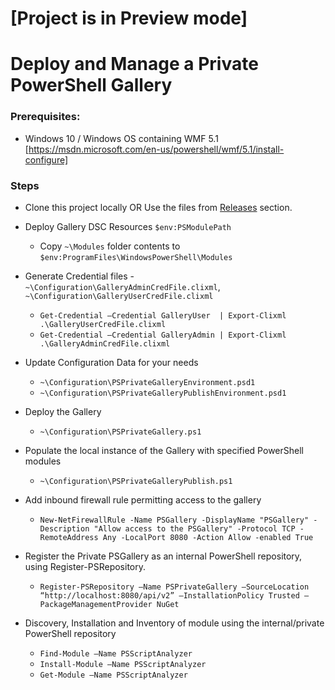 # [Project is in Preview mode]
# Deploy and Manage a Private PowerShell Gallery


### Prerequisites:
- Windows 10 / Windows OS containing WMF 5.1 [https://msdn.microsoft.com/en-us/powershell/wmf/5.1/install-configure]


### Steps
- Clone this project locally OR Use the files from [Releases](https://github.com/PowerShell/PSPrivateGallery/releases) section.
- Deploy Gallery DSC Resources ``$env:PSModulePath``
    - Copy ``~\Modules`` folder contents to ``$env:ProgramFiles\WindowsPowerShell\Modules``
- Generate Credential files - ``~\Configuration\GalleryAdminCredFile.clixml``, ``~\Configuration\GalleryUserCredFile.clixml``
    - `Get-Credential –Credential GalleryUser  | Export-Clixml .\GalleryUserCredFile.clixml `
    - `Get-Credential –Credential GalleryAdmin | Export-Clixml .\GalleryAdminCredFile.clixml `
- Update Configuration Data for your needs
    - ``~\Configuration\PSPrivateGalleryEnvironment.psd1``
    - ``~\Configuration\PSPrivateGalleryPublishEnvironment.psd1``
- Deploy the Gallery
    - ``~\Configuration\PSPrivateGallery.ps1``
- Populate the local instance of the Gallery with specified PowerShell modules
    - ``~\Configuration\PSPrivateGalleryPublish.ps1``

 - Add inbound firewall rule permitting access to the gallery
   - `New-NetFirewallRule -Name PSGallery -DisplayName "PSGallery" -Description "Allow access to the PSGallery" -Protocol TCP -RemoteAddress Any -LocalPort 8080 -Action Allow -enabled True  `

 - Register the Private PSGallery as an internal PowerShell repository, using Register-PSRepository.
    - `Register-PSRepository –Name PSPrivateGallery –SourceLocation “http://localhost:8080/api/v2” –InstallationPolicy Trusted –PackageManagementProvider NuGet `

- Discovery, Installation and Inventory of module using the internal/private PowerShell repository
    - `Find-Module –Name PSScriptAnalyzer `
    - `Install-Module –Name PSScriptAnalyzer `
    - `Get-Module –Name PSScriptAnalyzer `

